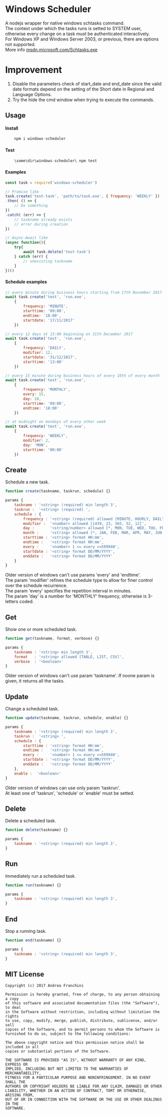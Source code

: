 # Windows Scheduler
A nodejs wrapper for native windows schtasks command.  
The context under which the tasks runs is setted to SYSTEM user, otherwise every change on a task must be authenticated interactively.  
For Windows XP and Windows Server 2003, or previous, there are options not supported.  
More info [msdn.microsoft.com/Schtasks.exe](https://msdn.microsoft.com/en-us/library/windows/desktop/bb736357(v=vs.85).aspx)

# Improvement
1. Disable the parameters check of start_date and end_date since the valid date formats depend on the setting of the Short date in Regional and Language Options.
2. Try the hide the cmd window when trying to execute the commands.

## Usage

#### Install
```javascript
    npm i windows-scheduler
```

#### Test
```javascript
    \some\dir\windows-scheduler\ npm test
```

#### Examples
```javascript
const task = require('windows-scheduler')

// Promise like
task.create('test-task', 'path/to/task.exe', { frequency: 'WEEKLY' })
.then( () => {
    // Do something
})
.catch( (err) => {
    // taskname already exists
    // error during creation
})

// Async-Await like
(async function(){
    try{
        await task.delete('test-task')
    } catch (err) {
        // unexisting taskname
    }
})()
```

#### Schedule examples
```javascript
// every minute during business hours starting from 17th November 2017
await task.create('test', 'run.exe', 
    { 
        frequency: 'MINUTE',
        starttime: '09:00',
        endtime: '18:00',
        startdate: '17/11/2017'
    })

// every 12 days at 13:00 beginning on 31th December 2017
await task.create('test', 'run.exe', 
    { 
        frequency: 'DAILY',
        modifier: 12,
        startdate: '31/12/2017',
        starttime: '13:00'
    })

// every 15 minute during business hours of every 10th of every month
await task.create('test', 'run.exe', 
    { 
        frequency: 'MONTHLY',
        every: 15,
        day: 10,
        starttime: '09:00',
        endtime: '18:00'
    })

// at midnight on mondays of every other week 
await task.create('test', 'run.exe', 
    { 
        frequency: 'WEEKLY',
        modifier: 2,
        day: 'MON',
        starttime: '00:00'
    })
```

## Create
Schedule a new task.
```javascript
function create(taskname, taskrun, schedule) {}
```
```javascript
params {
    taskname : '<string> (required) min length 3',
    taskrun :  '<string> (required) ',
    schedule : {
        frequency : '<string> (required) allowed [MINUTE, HOURLY, DAILY, WEEKLY, MONTHLY]',
        modifier :  '<number> allowed [1439, 23, 365, 52, 12]',
        day :       '<string/number> allowed [*, MON, TUE, WED, THU, FRI, SAT, SUN]',
        month :     '<string> allowed [*, JAN, FEB, MAR, APR, MAY, JUN, JUL, AUG, SEP, OCT, NOV, DEC]',
        starttime : '<string> format HH:mm',
        endtime :   '<string> format HH:mm',
        every :     '<number> 1 <= every <=599940',
        startdate : '<string> format DD/MM/YYYY',
        enddate :   '<string> format DD/MM/YYYY'
    }
}
```
Older version of windows can't use params 'every' and 'endtime'.  
The param 'modifier' refines the schedule type to allow for finer control over the schedule recurrence.  
The param 'every' specifies the repetition interval in minutes.  
The param 'day' is a number for 'MONTHLY' frequency, otherwise is 3-letters coded.

## Get
Show one or more scheduled task.
```javascript
function get(taskname, format, verbose) {}
```
```javascript
params {
    taskname : '<string> min length 3',
    format   : '<string> allowed [TABLE, LIST, CSV]',
    verbose  : '<boolean>'
}
```
Older version of windows can't use param 'taskname'.
If noone param is given, it returns all the tasks.

## Update 
Change a scheduled task.
```javascript
function update(taskname, taskrun, schedule, enable) {}
```
```javascript
params {
    taskname : '<string> (required) min length 3',
    taskrun :  '<string> ',
    schedule : {
        starttime : '<string> format HH:mm',
        endtime :   '<string> format HH:mm',
        every :     '<number> 1 <= every <=599940',
        startdate : '<string> format DD/MM/YYYY',
        enddate :   '<string> format DD/MM/YYYY'
    },
    enable :  '<boolean>'
}
```
Older version of windows can use only param 'taskrun'.  
At least one of 'taskrun', 'schedule' or 'enable' must be setted.  

## Delete
Delete a scheduled task.
```javascript
function delete(taskname) {}
```
```javascript
params {
    taskname : '<string> (required) min length 3',
}
```

## Run
Immediately run a scheduled task.
```javascript
function run(taskname) {}
```
```javascript
params {
    taskname : '<string> (required) min length 3',
}
```

## End
Stop a running task.
```javascript
function end(taskname) {}
```
```javascript
params {
    taskname : '<string> (required) min length 3',
}
```

## MIT License

    Copyright (c) 2017 Andrea Franchini

    Permission is hereby granted, free of charge, to any person obtaining a copy
    of this software and associated documentation files (the "Software"), to deal
    in the Software without restriction, including without limitation the rights
    to use, copy, modify, merge, publish, distribute, sublicense, and/or sell
    copies of the Software, and to permit persons to whom the Software is
    furnished to do so, subject to the following conditions:

    The above copyright notice and this permission notice shall be included in all
    copies or substantial portions of the Software.

    THE SOFTWARE IS PROVIDED "AS IS", WITHOUT WARRANTY OF ANY KIND, EXPRESS OR
    IMPLIED, INCLUDING BUT NOT LIMITED TO THE WARRANTIES OF MERCHANTABILITY,
    FITNESS FOR A PARTICULAR PURPOSE AND NONINFRINGEMENT. IN NO EVENT SHALL THE
    AUTHORS OR COPYRIGHT HOLDERS BE LIABLE FOR ANY CLAIM, DAMAGES OR OTHER
    LIABILITY, WHETHER IN AN ACTION OF CONTRACT, TORT OR OTHERWISE, ARISING FROM,
    OUT OF OR IN CONNECTION WITH THE SOFTWARE OR THE USE OR OTHER DEALINGS IN THE
    SOFTWARE.